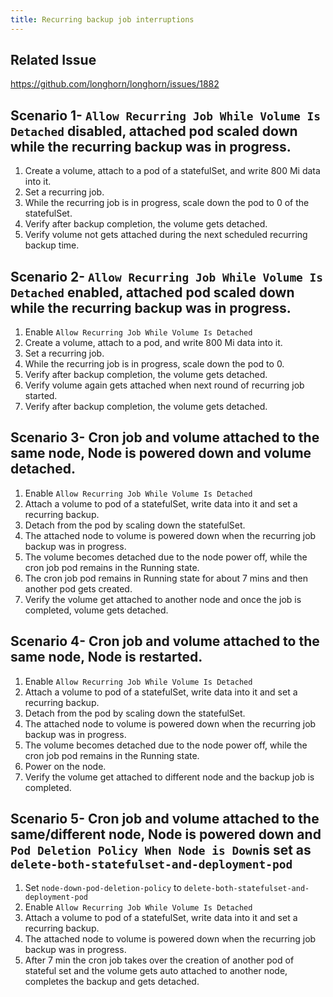 ```yaml
---
title: Recurring backup job interruptions
---
```


## Related Issue
https://github.com/longhorn/longhorn/issues/1882

## Scenario 1- ```Allow Recurring Job While Volume Is Detached``` disabled, attached pod scaled down while the recurring backup was in progress.
1. Create a volume, attach to a pod of a statefulSet, and write 800 Mi data into it.
2. Set a recurring job.
3. While the recurring job is in progress, scale down the pod to 0 of the statefulSet.
4. Verify after backup completion, the volume gets detached.
5. Verify volume not gets attached during the next scheduled recurring backup time.

## Scenario 2- ```Allow Recurring Job While Volume Is Detached``` enabled, attached pod scaled down while the recurring backup was in progress.
1. Enable ```Allow Recurring Job While Volume Is Detached```
2. Create a volume, attach to a pod, and write 800 Mi data into it.
3. Set a recurring job.
4. While the recurring job is in progress, scale down the pod to 0.
5. Verify after backup completion, the volume gets detached.
6. Verify volume again gets attached when next round of recurring job started.
7. Verify after backup completion, the volume gets detached.

## Scenario 3- Cron job and volume attached to the same node, Node is powered down and volume detached.
1. Enable ```Allow Recurring Job While Volume Is Detached```
2. Attach a volume to pod of a statefulSet, write data into it and set a recurring backup.
3. Detach from the pod by scaling down the statefulSet.
4. The attached node to volume is powered down when the recurring job backup was in progress.
5. The volume becomes detached due to the node power off, while the cron job pod remains in the Running state.
6. The cron job pod remains in Running state for about 7 mins and then another pod gets created.
7. Verify the volume get attached to another node and once the job is completed, volume gets detached.

## Scenario 4- Cron job and volume attached to the same node, Node is restarted.
1. Enable ```Allow Recurring Job While Volume Is Detached```
2. Attach a volume to pod of a statefulSet, write data into it and set a recurring backup.
3. Detach from the pod by scaling down the statefulSet.
4. The attached node to volume is powered down when the recurring job backup was in progress.
5. The volume becomes detached due to the node power off, while the cron job pod remains in the Running state.
6. Power on the node.
7. Verify the volume get attached to different node and the backup job is completed.

## Scenario 5- Cron job and volume attached to the same/different node, Node is powered down and ```Pod Deletion Policy When Node is Down```is set as ```delete-both-statefulset-and-deployment-pod```
1. Set ```node-down-pod-deletion-policy``` to ```delete-both-statefulset-and-deployment-pod```
2. Enable ```Allow Recurring Job While Volume Is Detached```
3. Attach a volume to pod of a statefulSet, write data into it and set a recurring backup.
4. The attached node to volume is powered down when the recurring job backup was in progress.
5. After 7 min the cron job takes over the creation of another pod of stateful set and the volume gets auto attached to another node, completes the backup and gets detached.